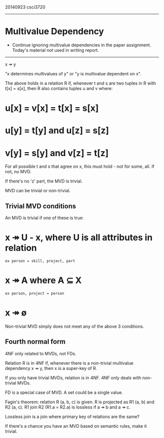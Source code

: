 20140923
csci3720

---

Multivalue Dependency
=====================

* Continue ignoring multivalue dependencies in the paper assignment. Today's 
material not used in writing report.

---

x ↠ y

"x determines multivalues of y" or "y is multivalue dependent on x".

The above holds in a relation R if, whenever t and s are two tuples in R 
with t[x] = s[x], then R also contains tuples u and v where: 
# u[x] = v[x] = t[x] = s[x]
# u[y] = t[y] and u[z] = s[z]
# v[y] = s[y] and v[z] = t[z]

For all possible t and s that agree on x, this must hold - not for some, all. 
If not, no MVD. 

If there's no 'z' part, the MVD is trivial. 

MVD can be trivial or non-trivial. 

Trivial MVD conditions
----------------------
An MVD is trivial if one of these is true: 
# x ↠ U - x, where U is all attributes in relation
    ex person ↠ skill, project, part

# x ↠ A where A ⊆ X
    ex person, project ↠ person

# x ↠ ø

Non-trivial MVD simply does not meet any of the above 3 conditions. 

Fourth normal form
------------------
4NF only related to MVDs, not FDs.

Relation R is in 4NF if, whenever there is a non-trivial multivalue dependency 
x ↠ y, then x is a super-key of R. 

If you only have trivial MVDs, relation is in 4NF. 4NF only deals with non-
trivial MVDs.

FD is a special case of MVD. A set could be a single value. 

Fagin's theorem: relation R (a, b, c) is given. R is projected as R1 (a, b) and 
R2 (a, c). R1 join R2 (R1.a = R2.a) is lossless if a ↠ b and a ↠ c. 

Lossless join is a join where primary key of relations are the same?

If there's a chance you have an MVD based on semantic rules, make it trivial. 


